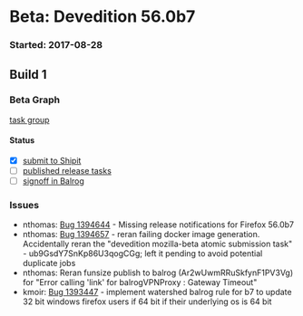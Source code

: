 # Beta: Devedition 56.0b7

### Started: 2017-08-28

## Build 1

### Beta Graph
[task group](https://tools.taskcluster.net/push-inspector/#/oMIzVPOvSIeJ-POSXtmjPg)


#### Status
- [x] [submit to Shipit](https://wiki.mozilla.org/Release:Release_Automation_on_Mercurial:Starting_a_Release#Submit_to_Ship_It)
- [ ] [published release tasks](../how-tos/relpro.md#4-publish-release)
- [ ] [signoff in Balrog](../how-tos/relpro.md#3-signoffs)

### Issues
- nthomas: [Bug 1394644](https://bugzil.la/1394644) - Missing release notifications for Firefox 56.0b7
- nthomas: [Bug 1394657](https://bugzil.la/1394657) - reran failing docker image generation. Accidentally reran the "devedition mozilla-beta atomic submission task" - ub9GsdY7SnKp86U3qogCGg; left it pending to avoid potential duplicate jobs
- nthomas: Reran funsize publish to balrog (Ar2wUwmRRuSkfynF1PV3Vg) for "Error calling 'link' for balrogVPNProxy : Gateway Timeout"
- kmoir: [Bug 1393447](https://bugzil.la/1393447) - implement watershed balrog rule for b7 to update 32 bit windows firefox users if 64 bit if their underlying os is 64 bit


